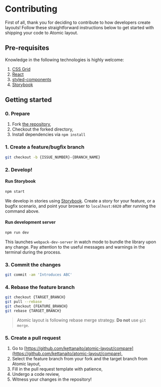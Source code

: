 # Contributing

First of all, thank you for deciding to contribute to how developers create layouts! Follow these straightforward instructions below to get started with shipping your code to Atomic layout.

## Pre-requisites

Knowledge in the following technologies is highly welcome:

1. [CSS Grid](https://developer.mozilla.org/en-US/docs/Web/CSS/CSS_Grid_Layout)
2. [React](https://github.com/facebook/react)
3. [styled-components](https://github.com/styled-components/styled-components)
4. [Storybook](https://github.com/storybooks/storybook)

## Getting started

### 0. Prepare

1. Fork [the repository](https://github.com/kettanaito/atomic-layout),
2. Checkout the forked directory,
3. Install dependencies via `npm install`

### 1. Create a feature/bugfix branch

```bash
git checkout -b {ISSUE_NUMBER}-{BRANCH_NAME}
```

### 2. Develop!

#### Run Storybook

```bash
npm start
```

We develop in stories using [Storybook](https://github.com/storybooks/storybook). Create a story for your feature, or a bugfix scenario, and point your browser to `localhost:6020` after running the command above.

#### Run development server

```bash
npm run dev
```

This launches `webpack-dev-server` in watch mode to bundle the library upon any change. Pay attention to the useful messages and warnings in the terminal during the process.

### 3. Commit the changes

```bash
git commit -am 'Introduces ABC'
```

### 4. Rebase the feature branch

```bash
git checkout {TARGET_BRANCH}
git pull --rebase
git checkout {FEATURE_BRANCH}
git rebase {TARGET_BRANCH}
```

> Atomic layout is following rebase merge strategy. **Do not** use `git merge`.

### 5. Create a pull request

1. Go to [https://github.com/kettanaito/atomic-layout/compare](https://github.com/kettanaito/atomic-layout/compare),
2. Select the feature branch from your fork and the target branch from Atomic layout,
3. Fill in the pull request template with patience,
4. Undergo a code review,
5. Witness your changes in the repository!

